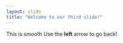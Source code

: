 ```yaml
---
layout: slide
title: "Welcome to our third slide!"
---
```

This is smooth
Use the **left** arrow to go back!
